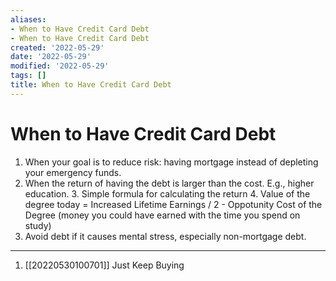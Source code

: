 ```yaml
---
aliases:
- When to Have Credit Card Debt
- When to Have Credit Card Debt
created: '2022-05-29'
date: '2022-05-29'
modified: '2022-05-29'
tags: []
title: When to Have Credit Card Debt
---
```


# When to Have Credit Card Debt

1. When your goal is to reduce risk: having mortgage instead of depleting your emergency funds.
2. When the return of having the debt is larger than the cost. E.g., higher education.
    3. Simple formula for calculating the return
        4. Value of the degree today = Increased Lifetime Earnings / 2 - Oppotunity Cost of the Degree (money you could have earned with the time you spend on study)
3. Avoid debt if it causes mental stress, especially non-mortgage debt.

***
1. [[20220530100701]] Just Keep Buying
